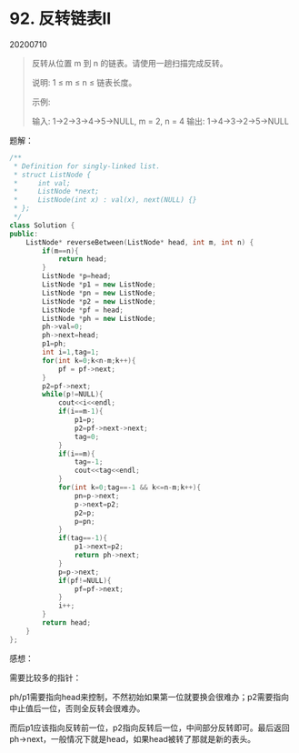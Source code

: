 # 92. 反转链表II

20200710

> 反转从位置 m 到 n 的链表。请使用一趟扫描完成反转。
>
> 说明:
> 1 ≤ m ≤ n ≤ 链表长度。
> 
> 示例:
> 
>输入: 1->2->3->4->5->NULL, m = 2, n = 4
> 输出: 1->4->3->2->5->NULL

题解：

```cpp
/**
 * Definition for singly-linked list.
 * struct ListNode {
 *     int val;
 *     ListNode *next;
 *     ListNode(int x) : val(x), next(NULL) {}
 * };
 */
class Solution {
public:
    ListNode* reverseBetween(ListNode* head, int m, int n) {
        if(m==n){
            return head;
        }
        ListNode *p=head;
        ListNode *p1 = new ListNode;
        ListNode *pn = new ListNode;
        ListNode *p2 = new ListNode;
        ListNode *pf = head;
        ListNode *ph = new ListNode;
        ph->val=0;
        ph->next=head;
        p1=ph;
        int i=1,tag=1;
        for(int k=0;k<n-m;k++){
            pf = pf->next;
        }
        p2=pf->next;
        while(p!=NULL){
            cout<<i<<endl;
            if(i==m-1){
                p1=p;
                p2=pf->next->next;
                tag=0;
            }
            if(i==m){
                tag=-1;
                cout<<tag<<endl;
            }
            for(int k=0;tag==-1 && k<=n-m;k++){
                pn=p->next;
                p->next=p2;
                p2=p;
                p=pn;
            }
            if(tag==-1){
                p1->next=p2;
                return ph->next;
            }
            p=p->next;
            if(pf!=NULL){
                pf=pf->next;    
            }
            i++;
        }
        return head;
    }
};
```

感想：

需要比较多的指针：

ph/p1需要指向head来控制，不然初始如果第一位就要换会很难办；p2需要指向中止值后一位，否则全反转会很难办。

而后p1应该指向反转前一位，p2指向反转后一位，中间部分反转即可。最后返回ph->next，一般情况下就是head，如果head被转了那就是新的表头。